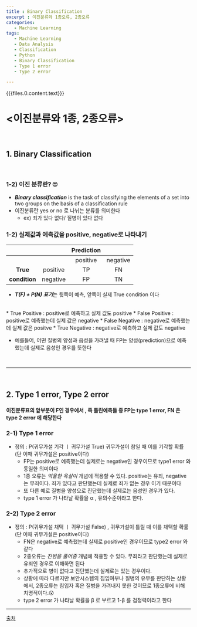 ```yaml
---
title : Binary Classification
excerpt : 이진분류와 1종오류, 2종오류
categories:
   - Machine Learning
tags:
   - Machine Learning
   - Data Analysis
   - Classification
   - Python
   - Binary Classification
   - Type 1 error
   - Type 2 error

---
```

{{{files.0.content.text}}}
# <이진분류와 1종, 2종오류>
<br/> 

## 1. Binary Classification
<br/> 

### 1-2) 이진 분류란? 🙄

* ***Binary classification*** is the task of classifying the elements of a set into two groups on the basis of a classification rule
* 이진분류란 yes or no 로 나뉘는 분류를 의미한다
    - ex) 죄가 있다 없다/ 질병이 있다 없다 

### 1-2) 실제값과 예측값을 positive, negative로 나타내기

|           |          | Prediction |          |
|:---------:|:--------:|:----------:|:--------:|
|           |          |  positive  | negative |
|    **True**   | positive |     TP     |    FN    |
| **condition** | negative |     FP     |    TN    |

* ***T(F) + P(N) 표기***는 뒷쪽이 예측, 앞쪽이 실제 True condition 이다
<br/>
    * True Positive : positive로 예측하고 실제 값도 positive
    * False Positive : positive로 예측했는데 실제 값은 negative
    * False Negative : negative로 예측했는데 실제 값은 positve
    * True Negative : negative로 예측하고 실제 값도 negative

* 예를들어, 어떤 질병의 양성과 음성을 가려낼 때 FP는 양성(prediction)으로 예측했는데 실제로 음성인 경우를 뜻한다
<br/> 

***
<br/> 

## 2. Type 1 error, Type 2 error

####  이진분류표의 앞부분이 F인 경우에서 , 즉 틀린예측들 중 FP는 type 1 error, FN 은 type 2 error 에 해당한다

### 2-1) Type 1 error

* 정의 : P(귀무가설 기각 ㅣ 귀무가설 True) 귀무가설이 참일 때 이를 기각할 확률 (단 이때 귀무가설은 positive이다)
    * FP는 positive로 예측했는데 실제로는 negative인 경우이므로 type1 error 와 동일한 의미이다
    * 1종 오류는 *억울한 옥살이* 개념에 적용할 수 있다. positive는 유죄, negative는 무죄이다. 죄가 있다고 판단했는데 실제로 죄가 없는 경우 이기 때문이다
    * 또 다른 예로 질병을 양성으로 진단했는데 실제로는 음성인 경우가 있다.
    * type 1 error 가 나타날 확률을 α , 유의수준이라고 한다.

### 2-2) Type 2 error

* 정의 : P(귀무가설 채택 ㅣ 귀무가설 False) , 귀무가설이 틀릴 때 이를 채택할 확률 (단 이때 귀무가설은 positive이다)
    * FN은 negative로 예측했는데 실제로 positive인 경우이므로 type2 error 와 같다
    * 2종오류는 *진범을 풀어줌* 개념에 적용할 수 있다. 무죄라고 판단했는데 실제로 유죄인 경우로 이해하면 된다
    * 추가적으로 병이 없다고 진단했는데 실제로는 있는 경우이다.
    * 상황에 따라 다르지만 보안시스템의 침입여부나 질병의 유무를 판단하는 상황에서, 2종오류는 침입자 혹은 질병을 가려내지 못한 것이므로 1종오류에 비해 치명적이다.😲
    * type 2 error 가 나타날 확률을 β 로 부르고 1-β 를 검정력이라고 한다

***

[출처](https://en.wikipedia.org/wiki/Binary_classification/)
